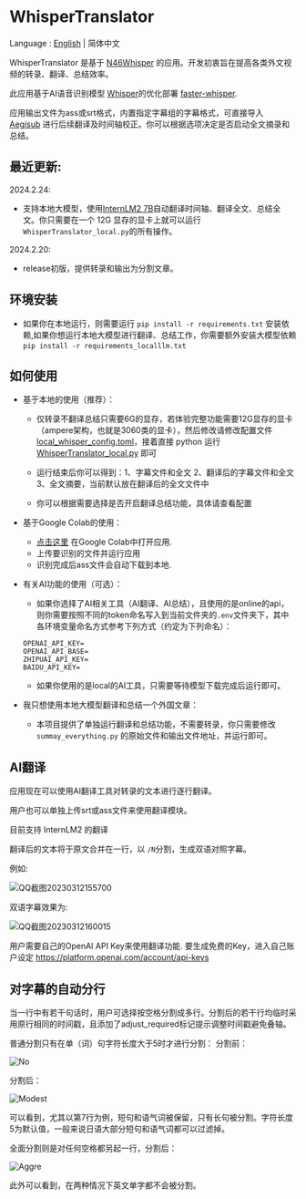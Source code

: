 # WhisperTranslator

Language : [English](./README.md)  | 简体中文

WhisperTranslator 是基于 [N46Whisper](https://github.com/Ayanaminn/N46Whisper) 的应用。开发初衷旨在提高各类外文视频的转录、翻译、总结效率。

此应用基于AI语音识别模型 [Whisper](https://github.com/openai/whisper)的优化部署 [faster-whisper](https://github.com/guillaumekln/faster-whisper).

应用输出文件为ass或srt格式，内置指定字幕组的字幕格式，可直接导入 [Aegisub](https://github.com/Aegisub/Aegisub) 进行后续翻译及时间轴校正。你可以根据选项决定是否启动全文摘录和总结。


## 最近更新:

2024.2.24:
- 支持本地大模型，使用[InternLM2 7B](https://github.com/InternLM/InternLM)自动翻译时间轴、翻译全文、总结全文。你只需要在一个 12G 显存的显卡上就可以运行`WhisperTranslator_local.py`的所有操作。

2024.2.20:
* release初版，提供转录和输出为分割文章。


## 环境安装

- 如果你在本地运行，则需要运行 `pip install -r requirements.txt` 安装依赖,如果你想运行本地大模型进行翻译、总结工作，你需要额外安装大模型依赖 `pip install -r requirements_localllm.txt`

## 如何使用

- 基于本地的使用（推荐）：

    - 仅转录不翻译总结只需要6G的显存，若体验完整功能需要12G显存的显卡（ampere架构，也就是3060类的显卡），然后修改请修改配置文件 [local_whisper_config.toml](local_whisper_config.toml)，接着直接 python 运行 [WhisperTranslator_local.py](WhisperTranslator_local.py) 即可

    - 运行结束后你可以得到：1、字幕文件和全文 2、翻译后的字幕文件和全文 3、全文摘要，当前默认放在翻译后的全文文件中

    - 你可以根据需要选择是否开启翻译总结功能，具体请查看配置

- 基于Google Colab的使用：

    - [点击这里](https://colab.research.google.com/github/sanbuphy/WhisperTranslator/blob/main/WhisperTranslator_colab.ipynb) 在Google Colab中打开应用.
    - 上传要识别的文件并运行应用
    - 识别完成后ass文件会自动下载到本地.

- 有关AI功能的使用（可选）：

    - 如果你选择了AI相关工具（AI翻译、AI总结），且使用的是online的api，则你需要按照不同的token命名写入到当前文件夹的`.env`文件夹下，其中各环境变量命名方式参考下列方式（约定为下列命名）：
    ```
    OPENAI_API_KEY=
    OPENAI_API_BASE=
    ZHIPUAI_API_KEY=
    BAIDU_API_KEY=
    ```

    - 如果你使用的是local的AI工具，只需要等待模型下载完成后运行即可。

- 我只想使用本地大模型翻译和总结一个外国文章：

    - 本项目提供了单独运行翻译和总结功能，不需要转录，你只需要修改 `summay_everything.py` 的原始文件和输出文件地址，并运行即可。

## AI翻译

应用现在可以使用AI翻译工具对转录的文本进行逐行翻译。

用户也可以单独上传srt或ass文件来使用翻译模块。

目前支持 InternLM2 的翻译

翻译后的文本将于原文合并在一行，以 `/N`分割，生成双语对照字幕。

例如: 

![QQ截图20230312155700](https://user-images.githubusercontent.com/49441654/224525469-18a43cbc-33b9-4b2f-b7ca-7ae0c1865b17.png)

双语字幕效果为:

![QQ截图20230312160015](https://user-images.githubusercontent.com/49441654/224525526-51e2123c-6e1c-427c-8d67-9ccd4a7e6630.png)

用户需要自己的OpenAI API Key来使用翻译功能. 要生成免费的Key，进入自己账户设定 https://platform.openai.com/account/api-keys

## 对字幕的自动分行
当一行中有若干句话时，用户可选择按空格分割成多行。分割后的若干行均临时采用原行相同的时间戳，且添加了adjust_required标记提示调整时间戳避免叠轴。

普通分割只有在单（词）句字符长度大于5时才进行分割：
分割前：

![No](https://user-images.githubusercontent.com/49441654/225230578-2977511d-324f-463f-b783-fa9251df8e9f.PNG)

分割后：

![Modest](https://user-images.githubusercontent.com/49441654/225230645-efe8b26a-3392-4234-ad3f-f9b8d4e95d10.PNG)

可以看到，尤其以第7行为例，短句和语气词被保留，只有长句被分割。字符长度5为默认值，一般来说日语大部分短句和语气词都可以过滤掉。

全面分割则是对任何空格都另起一行，分割后：

![Aggre](https://user-images.githubusercontent.com/49441654/225231063-3e60561b-a821-4c61-8c8e-4ce53e6c1a12.PNG)


此外可以看到，在两种情况下英文单字都不会被分割。
